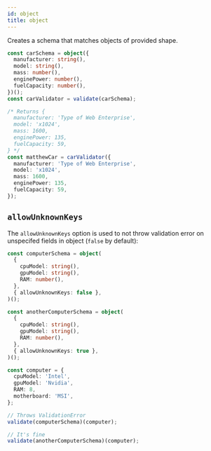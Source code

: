 ```yaml
---
id: object
title: object
---
```


Creates a schema that matches objects of provided shape.

```ts
const carSchema = object({
  manufacturer: string(),
  model: string(),
  mass: number(),
  enginePower: number(),
  fuelCapacity: number(),
})();
const carValidator = validate(carSchema);

/* Returns {
  manufacturer: 'Type of Web Enterprise',
  model: 'x1024',
  mass: 1600,
  enginePower: 135,
  fuelCapacity: 59,
} */
const matthewCar = carValidator({
  manufacturer: 'Type of Web Enterprise',
  model: 'x1024',
  mass: 1600,
  enginePower: 135,
  fuelCapacity: 59,
});
```

## `allowUnknownKeys`

The `allowUnknownKeys` option is used to not throw validation error on unspecifed fields in object (`false` by default):

```ts
const computerSchema = object(
  {
    cpuModel: string(),
    gpuModel: string(),
    RAM: number(),
  },
  { allowUnknownKeys: false },
)();

const anotherComputerSchema = object(
  {
    cpuModel: string(),
    gpuModel: string(),
    RAM: number(),
  },
  { allowUnknownKeys: true },
)();

const computer = {
  cpuModel: 'Intel',
  gpuModel: 'Nvidia',
  RAM: 8,
  motherboard: 'MSI',
};

// Throws ValidationError
validate(computerSchema)(computer);

// It's fine
validate(anotherComputerSchema)(computer);
```
